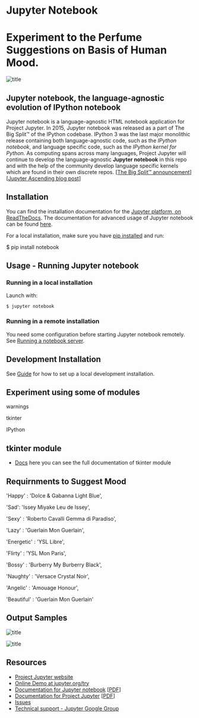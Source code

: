 # Jupyter Notebook

# Experiment to the Perfume Suggestions on Basis of Human Mood.

![title](https://www.linkpicture.com/q/pngs.jpg)

## Jupyter notebook, the language-agnostic evolution of IPython notebook

Jupyter notebook is a language-agnostic HTML notebook application for
Project Jupyter. In 2015, Jupyter notebook was released as a part of
The Big Split™ of the IPython codebase. IPython 3 was the last major monolithic
release containing both language-agnostic code, such as the *IPython notebook*,
and language specific code, such as the *IPython kernel for Python*. As
computing spans across many languages, Project Jupyter will continue to develop the
language-agnostic **Jupyter notebook** in this repo and with the help of the
community develop language specific kernels which are found in their own
discrete repos.
[[The Big Split™ announcement](https://blog.jupyter.org/the-big-split-9d7b88a031a7)]
[[Jupyter Ascending blog post](https://blog.jupyter.org/jupyter-ascending-1bf5b362d97e)]

## Installation

You can find the installation documentation for the
[Jupyter platform, on ReadTheDocs](https://jupyter.readthedocs.io/en/latest/install.html).
The documentation for advanced usage of Jupyter notebook can be found
[here](https://jupyter-notebook.readthedocs.io/en/latest/).

For a local installation, make sure you have
[pip installed](https://pip.readthedocs.io/en/stable/installing/) and run:

 $ pip install notebook

## Usage - Running Jupyter notebook

### Running in a local installation


Launch with:

    $ jupyter notebook

### Running in a remote installation

You need some configuration before starting Jupyter notebook remotely. See [Running a notebook server](https://jupyter-notebook.readthedocs.io/en/stable/public_server.html).


## Development Installation

See [Guide](https://jupyter.readthedocs.io/en/latest/install/notebook-classic.html) for how to set up a local development installation.

## Experiment using some of modules

warnings

tkinter

IPython

## tkinter module

- [Docs](https://docs.python.org/3/library/tk.html) here you can see the full documentation of tkinter module

## Requirnments to Suggest Mood


'Happy' : 'Dolce & Gabanna Light Blue',

'Sad': 'Issey Miyake Leu de Issey',

'Sexy' : 'Roberto Cavalli Gemma di Paradiso',

'Lazy' : 'Guerlain Mon Guerlain',

'Energetic' : 'YSL Libre',

'Flirty' : 'YSL Mon Paris',

'Bossy' : 'Burberry My Burberry Black',

'Naughty' : 'Versace Crystal Noir',

'Angelic' : 'Amouage Honour',

'Beautiful' : 'Guerlain Mon Guerlain'
          


## Output Samples

![title](https://www.linkpicture.com/q/png1.jpg)




![title](https://www.linkpicture.com/q/png2.jpg)

## Resources

- [Project Jupyter website](https://jupyter.org)
- [Online Demo at jupyter.org/try](https://jupyter.org/try)
- [Documentation for Jupyter notebook](https://jupyter-notebook.readthedocs.io/en/latest/) [[PDF](https://media.readthedocs.org/pdf/jupyter-notebook/latest/jupyter-notebook.pdf)]
- [Documentation for Project Jupyter](https://jupyter.readthedocs.io/en/latest/index.html) [[PDF](https://media.readthedocs.org/pdf/jupyter/latest/jupyter.pdf)]
- [Issues](https://github.com/jupyter/notebook/issues)
- [Technical support - Jupyter Google Group](https://groups.google.com/forum/#!forum/jupyter)
